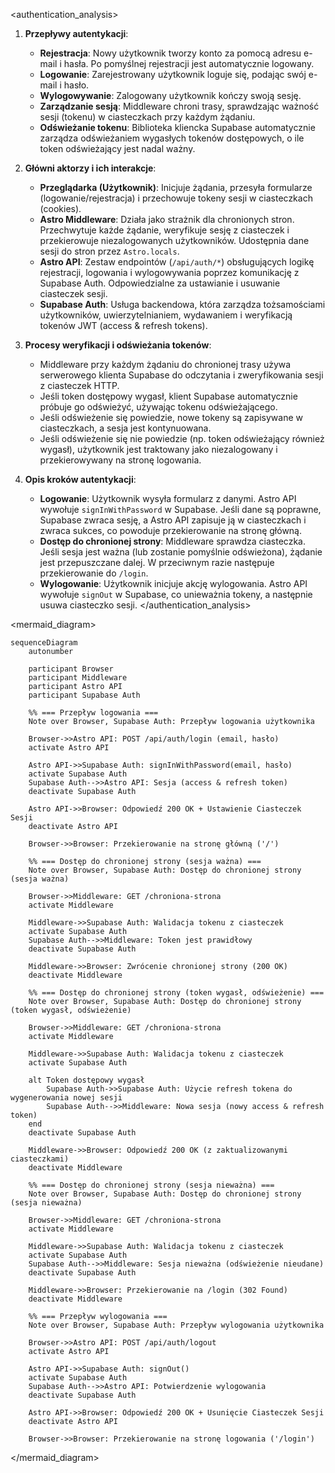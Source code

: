 <authentication_analysis>
1.  **Przepływy autentykacji**:
    -   **Rejestracja**: Nowy użytkownik tworzy konto za pomocą adresu e-mail i hasła. Po pomyślnej rejestracji jest automatycznie logowany.
    -   **Logowanie**: Zarejestrowany użytkownik loguje się, podając swój e-mail i hasło.
    -   **Wylogowywanie**: Zalogowany użytkownik kończy swoją sesję.
    -   **Zarządzanie sesją**: Middleware chroni trasy, sprawdzając ważność sesji (tokenu) w ciasteczkach przy każdym żądaniu.
    -   **Odświeżanie tokenu**: Biblioteka kliencka Supabase automatycznie zarządza odświeżaniem wygasłych tokenów dostępowych, o ile token odświeżający jest nadal ważny.

2.  **Główni aktorzy i ich interakcje**:
    -   **Przeglądarka (Użytkownik)**: Inicjuje żądania, przesyła formularze (logowanie/rejestracja) i przechowuje tokeny sesji w ciasteczkach (cookies).
    -   **Astro Middleware**: Działa jako strażnik dla chronionych stron. Przechwytuje każde żądanie, weryfikuje sesję z ciasteczek i przekierowuje niezalogowanych użytkowników. Udostępnia dane sesji do stron przez `Astro.locals`.
    -   **Astro API**: Zestaw endpointów (`/api/auth/*`) obsługujących logikę rejestracji, logowania i wylogowywania poprzez komunikację z Supabase Auth. Odpowiedzialne za ustawianie i usuwanie ciasteczek sesji.
    -   **Supabase Auth**: Usługa backendowa, która zarządza tożsamościami użytkowników, uwierzytelnianiem, wydawaniem i weryfikacją tokenów JWT (access & refresh tokens).

3.  **Procesy weryfikacji i odświeżania tokenów**:
    -   Middleware przy każdym żądaniu do chronionej trasy używa serwerowego klienta Supabase do odczytania i zweryfikowania sesji z ciasteczek HTTP.
    -   Jeśli token dostępowy wygasł, klient Supabase automatycznie próbuje go odświeżyć, używając tokenu odświeżającego.
    -   Jeśli odświeżenie się powiedzie, nowe tokeny są zapisywane w ciasteczkach, a sesja jest kontynuowana.
    -   Jeśli odświeżenie się nie powiedzie (np. token odświeżający również wygasł), użytkownik jest traktowany jako niezalogowany i przekierowywany na stronę logowania.

4.  **Opis kroków autentykacji**:
    -   **Logowanie**: Użytkownik wysyła formularz z danymi. Astro API wywołuje `signInWithPassword` w Supabase. Jeśli dane są poprawne, Supabase zwraca sesję, a Astro API zapisuje ją w ciasteczkach i zwraca sukces, co powoduje przekierowanie na stronę główną.
    -   **Dostęp do chronionej strony**: Middleware sprawdza ciasteczka. Jeśli sesja jest ważna (lub zostanie pomyślnie odświeżona), żądanie jest przepuszczane dalej. W przeciwnym razie następuje przekierowanie do `/login`.
    -   **Wylogowanie**: Użytkownik inicjuje akcję wylogowania. Astro API wywołuje `signOut` w Supabase, co unieważnia tokeny, a następnie usuwa ciasteczko sesji.
</authentication_analysis>

<mermaid_diagram>
```mermaid
sequenceDiagram
    autonumber

    participant Browser
    participant Middleware
    participant Astro API
    participant Supabase Auth

    %% === Przepływ logowania ===
    Note over Browser, Supabase Auth: Przepływ logowania użytkownika

    Browser->>Astro API: POST /api/auth/login (email, hasło)
    activate Astro API

    Astro API->>Supabase Auth: signInWithPassword(email, hasło)
    activate Supabase Auth
    Supabase Auth-->>Astro API: Sesja (access & refresh token)
    deactivate Supabase Auth

    Astro API->>Browser: Odpowiedź 200 OK + Ustawienie Ciasteczek Sesji
    deactivate Astro API

    Browser->>Browser: Przekierowanie na stronę główną ('/')

    %% === Dostęp do chronionej strony (sesja ważna) ===
    Note over Browser, Supabase Auth: Dostęp do chronionej strony (sesja ważna)
    
    Browser->>Middleware: GET /chroniona-strona
    activate Middleware

    Middleware->>Supabase Auth: Walidacja tokenu z ciasteczek
    activate Supabase Auth
    Supabase Auth-->>Middleware: Token jest prawidłowy
    deactivate Supabase Auth
    
    Middleware->>Browser: Zwrócenie chronionej strony (200 OK)
    deactivate Middleware

    %% === Dostęp do chronionej strony (token wygasł, odświeżenie) ===
    Note over Browser, Supabase Auth: Dostęp do chronionej strony (token wygasł, odświeżenie)

    Browser->>Middleware: GET /chroniona-strona
    activate Middleware

    Middleware->>Supabase Auth: Walidacja tokenu z ciasteczek
    activate Supabase Auth

    alt Token dostępowy wygasł
        Supabase Auth->>Supabase Auth: Użycie refresh tokena do wygenerowania nowej sesji
        Supabase Auth-->>Middleware: Nowa sesja (nowy access & refresh token)
    end
    deactivate Supabase Auth
    
    Middleware->>Browser: Odpowiedź 200 OK (z zaktualizowanymi ciasteczkami)
    deactivate Middleware

    %% === Dostęp do chronionej strony (sesja nieważna) ===
    Note over Browser, Supabase Auth: Dostęp do chronionej strony (sesja nieważna)

    Browser->>Middleware: GET /chroniona-strona
    activate Middleware

    Middleware->>Supabase Auth: Walidacja tokenu z ciasteczek
    activate Supabase Auth
    Supabase Auth-->>Middleware: Sesja nieważna (odświeżenie nieudane)
    deactivate Supabase Auth

    Middleware->>Browser: Przekierowanie na /login (302 Found)
    deactivate Middleware

    %% === Przepływ wylogowania ===
    Note over Browser, Supabase Auth: Przepływ wylogowania użytkownika

    Browser->>Astro API: POST /api/auth/logout
    activate Astro API

    Astro API->>Supabase Auth: signOut()
    activate Supabase Auth
    Supabase Auth-->>Astro API: Potwierdzenie wylogowania
    deactivate Supabase Auth

    Astro API->>Browser: Odpowiedź 200 OK + Usunięcie Ciasteczek Sesji
    deactivate Astro API

    Browser->>Browser: Przekierowanie na stronę logowania ('/login')

```
</mermaid_diagram>
